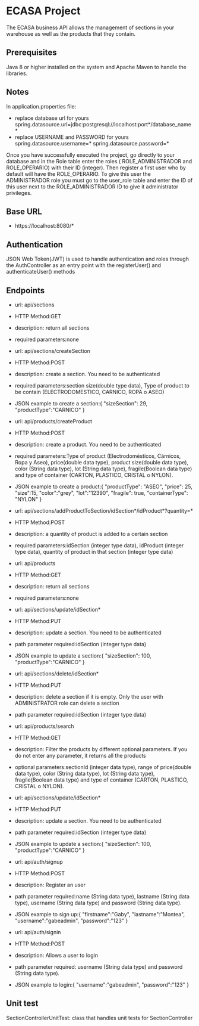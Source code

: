 # ECASA Project

The ECASA business API allows the management of sections in your warehouse as well as the products that they contain.

## Prerequisites
Java 8 or higher installed on the system and Apache Maven to handle the libraries.

## Notes

In application.properties file:
- replace database url for yours 
 spring.datasource.url=jdbc:postgresql://localhost:port*/database_name*
- replace USERNAME and PASSWORD for yours 
 spring.datasource.username=*
spring.datasource.password=*

Once you have successfully executed the project, go directly to your database and in the Role table enter the roles ( ROLE_ADMINISTRADOR and ROLE_OPERARIO)
with their ID (integer). Then register a first user who by default will have the ROLE_OPERARIO. 
To give this user the ADMINISTRADOR role you must go to the user_role table and enter the ID of this user next to the ROLE_ADMINISTRADOR ID 
to give it administrator privileges.

## Base URL
- https://localhost:8080/*

## Authentication
JSON Web Token(JWT) is used to handle authentication and roles through the AuthController as an entry point with the registerUser() and authenticateUser() methods

## Endpoints

- url: api/sections
- HTTP Method:GET
- description: return all sections
- required parameters:none

- url: api/sections/createSection
- HTTP Method:POST
- description: create a section. You need to be authenticated
- required parameters:section size(double type data), Type of product to be contain (ELECTRODOMESTICO, CARNICO, ROPA o ASEO)
- JSON example to create a section:{
"sizeSection": 29,
"productType":"CARNICO"
}

- url: api/products/createProduct
- HTTP Method:POST
- description: create a product. You need to be authenticated
- required parameters:Type of product (Electrodomésticos, Cárnicos, Ropa y Aseo), price(double data type), product size(double data type), color (String data type), 
lot (String data type), fragile(Boolean data type) and type of container (CARTON, PLASTICO, CRISTAL o NYLON).
- JSON example to create a product:{
"productType": "ASEO",
"price": 25,
"size":15,
"color":"grey",
"lot":"12390",
"fragile": true,
"containerType": "NYLON"
}

- url: api/sections/addProductToSection/idSection*/idProduct*?quantity=*
- HTTP Method:POST
- description: a quantity of product is added to a certain section
- required parameters:idSection (integer type data), idProduct (integer type data), quantity of product in that section (integer type data)

- url: api/products
- HTTP Method:GET
- description: return all sections
- required parameters:none

- url: api/sections/update/idSection*
- HTTP Method:PUT
- description: update a section. You need to be authenticated
- path parameter required:idSection (integer type data)
- JSON example to update a section:{
"sizeSection": 100,
"productType":"CARNICO"
}

- url: api/sections/delete/idSection*
- HTTP Method:PUT
- description: delete a section if it is empty. Only the user with ADMINISTRATOR role can delete a section
- path parameter required:idSection (integer type data)

- url: api/products/search
- HTTP Method:GET
- description: Filter the products by different optional parameters. If you do not enter any parameter, it returns all the products
- optional parameters:sectionId (integer data type), range of price(double data type), color (String data type), 
lot (String data type), fragile(Boolean data type) and type of container (CARTON, PLASTICO, CRISTAL o NYLON).

- url: api/sections/update/idSection*
- HTTP Method:PUT
- description: update a section. You need to be authenticated
- path parameter required:idSection (integer type data)
- JSON example to update a section:{
"sizeSection": 100,
"productType":"CARNICO"
}

- url: api/auth/signup
- HTTP Method:POST
- description: Register an user
- path parameter required:name (String data type), lastname (String data type), username (String data type) and password (String data type).
- JSON example to sign up:{
    "firstname":"Gaby",
    "lastname":"Montea",
    "username":"gabeadmin",
    "password":"123"
}

- url: api/auth/signin
- HTTP Method:POST
- description: Allows a user to login
- path parameter required: username (String data type) and password (String data type).
- JSON example to login:{
    "username":"gabeadmin",
    "password":"123"
}

## Unit test
SectionControllerUnitTest: class that handles unit tests for SectionController
